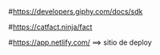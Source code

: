 #https://developers.giphy.com/docs/sdk

#https://catfact.ninja/fact

#https://app.netlify.com/   ==> sitio de deploy